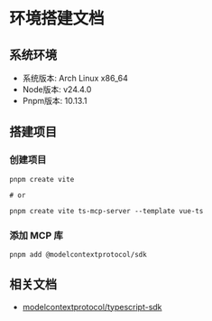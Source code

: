 # 环境搭建文档

## 系统环境

- 系统版本: Arch Linux x86_64
- Node版本: v24.4.0
- Pnpm版本: 10.13.1

## 搭建项目

### 创建项目

```shell
pnpm create vite

# or

pnpm create vite ts-mcp-server --template vue-ts
```

### 添加 MCP 库

```shell
pnpm add @modelcontextprotocol/sdk
```

## 相关文档

- [modelcontextprotocol/typescript-sdk](https://github.com/modelcontextprotocol/typescript-sdk)
